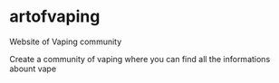 # artofvaping
Website of Vaping community

Create a community of vaping where you can find all the informations abount vape
